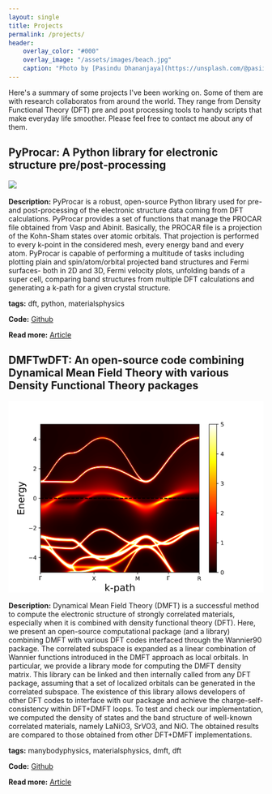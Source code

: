 ```yaml
---
layout: single
title: Projects
permalink: /projects/
header:
    overlay_color: "#000"
    overlay_image: "/assets/images/beach.jpg"
    caption: "Photo by [Pasindu Dhananjaya](https://unsplash.com/@pasiiijay) on [Unsplash](https://unsplash.com)"
---
```


Here's a summary of some projects I've been working on. Some of them are with research collaboratos from around the world. They range from Density Functional Theory (DFT) pre and post processing tools to handy scripts that make everyday life smoother. 
Please feel free to contact me about any of them. 

## PyProcar: A Python library for electronic structure pre/post-processing

<img src="/assets/images/pyprocar.jpg">

**Description:** PyProcar is a robust, open-source Python library used for pre- and post-processing of the electronic structure data coming from DFT calculations. PyProcar provides a set of functions that manage the PROCAR file obtained from Vasp and Abinit. Basically, the PROCAR file is a projection of the Kohn-Sham states over atomic orbitals. That projection is performed to every k-point in the considered mesh, every energy band and every atom. PyProcar is capable of performing a multitude of tasks including plotting plain and spin/atom/orbital projected band structures and Fermi surfaces- both in 2D and 3D, Fermi velocity plots, unfolding bands of a super cell, comparing band structures from multiple DFT calculations and generating a k-path for a given crystal structure.

**tags:** dft, python, materialsphysics

**Code:** [Github](https://github.com/romerogroup/pyprocar/)

**Read more:** [Article](https://www.sciencedirect.com/science/article/pii/S0010465519303935)

## DMFTwDFT: An open-source code combining Dynamical Mean Field Theory with various Density Functional Theory packages

<img src="/assets/images/dmftwdft.png">

**Description:** Dynamical Mean Field Theory (DMFT) is a successful method to compute the electronic structure of strongly correlated materials, especially when it is combined with density functional theory (DFT). Here, we present an open-source computational package (and a library) combining DMFT with various DFT codes interfaced through the Wannier90 package. The correlated subspace is expanded as a linear combination of Wannier functions introduced in the DMFT approach as local orbitals. In particular, we provide a library mode for computing the DMFT density matrix. This library can be linked and then internally called from any DFT package, assuming that a set of localized orbitals can be generated in the correlated subspace. The existence of this library allows developers of other DFT codes to interface with our package and achieve the charge-self-consistency within DFT+DMFT loops. To test and check our implementation, we computed the density of states and the band structure of well-known correlated materials, namely LaNiO3, SrVO3, and NiO. The obtained results are compared to those obtained from other DFT+DMFT implementations.

**tags:** manybodyphysics, materialsphysics, dmft, dft 

**Code:** [Github](https://github.com/DMFTwDFT-project/DMFTwDFT)

**Read more:** [Article](https://arxiv.org/abs/2002.00068)




